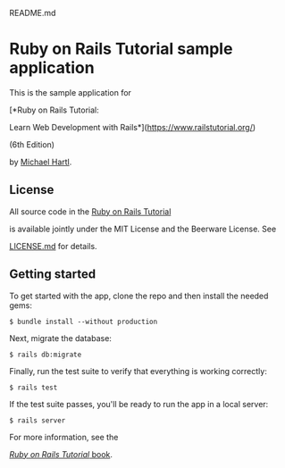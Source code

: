 README.md

# Ruby on Rails Tutorial sample application

This is the sample application for

[*Ruby on Rails Tutorial:

Learn Web Development with Rails*](https://www.railstutorial.org/)

(6th Edition)

by [Michael Hartl](https://www.michaelhartl.com/).

## License

All source code in the [Ruby on Rails Tutorial](https://www.railstutorial.org/)

is available jointly under the MIT License and the Beerware License. See

[LICENSE.md](LICENSE.md) for details.

## Getting started

To get started with the app, clone the repo and then install the needed gems:

```
$ bundle install --without production

```
Next, migrate the database:

```
$ rails db:migrate
```

Finally, run the test suite to verify that everything is working correctly:
```
$ rails test
```
If the test suite passes, you'll be ready to run the app in a local server:
```
$ rails server
```
For more information, see the

[*Ruby on Rails Tutorial* book](https://www.railstutorial.org/book).
